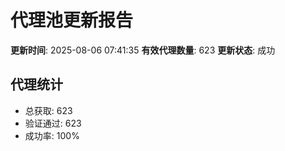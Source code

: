 # 代理池更新报告

**更新时间**: 2025-08-06 07:41:35
**有效代理数量**: 623
**更新状态**:  成功

## 代理统计
- 总获取: 623
- 验证通过: 623
- 成功率: 100%
